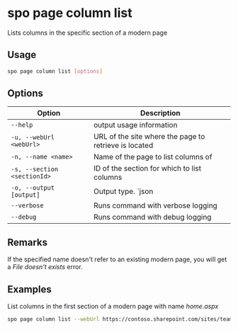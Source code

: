 # spo page column list

Lists columns in the specific section of a modern page

## Usage

```sh
spo page column list [options]
```

## Options

Option|Description
------|-----------
`--help`|output usage information
`-u, --webUrl <webUrl>`|URL of the site where the page to retrieve is located
`-n, --name <name>`|Name of the page to list columns of
`-s, --section <sectionId>`|ID of the section for which to list columns
`-o, --output [output]`|Output type. `json|text`. Default `text`
`--verbose`|Runs command with verbose logging
`--debug`|Runs command with debug logging

## Remarks

If the specified name doesn't refer to an existing modern page, you will get a _File doesn't exists_ error.

## Examples

List columns in the first section of a modern page with name _home.aspx_

```sh
spo page column list --webUrl https://contoso.sharepoint.com/sites/team-a --name home.aspx --section 1
```